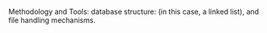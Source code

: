 Methodology and Tools:
database structure: (in this case, a linked list), and file handling mechanisms.

